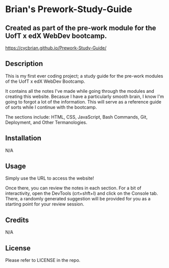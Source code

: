 # Brian's Prework-Study-Guide
## Created as part of the pre-work module for the UofT x edX WebDev bootcamp.

https://cycbrian.github.io/Prework-Study-Guide/

## Description

This is my first ever coding project; a study guide for the pre-work modules of the UofT x edX WebDev Bootcamp.

It contains all the notes I've made while going through the modules and creating this website. Becasue I have a particularly smooth brain, I know I'm going to forgot a lot of the information. This will serve as a reference guide of sorts while I continue with the bootcamp.

The sections include: HTML, CSS, JavaScript, Bash Commands, Git, Deployment, and Other Termanologies.

## Installation

N/A

## Usage

Simply use the URL to access the website!

Once there, you can review the notes in each section. For a bit of interactivity, open the DevTools (crt+shft+I) and click on the Console tab. There, a randomly generated suggestion will be provided for you as a starting point for your review session.

## Credits

N/A

## License

Please refer to LICENSE in the repo.
